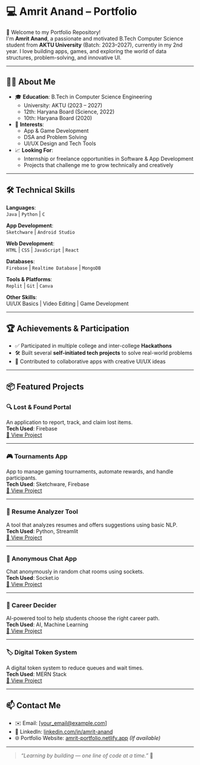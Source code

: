 # 💻 Amrit Anand – Portfolio

🚀 Welcome to my Portfolio Repository!  
I'm **Amrit Anand**, a passionate and motivated B.Tech Computer Science student from **AKTU University** (Batch: 2023–2027), currently in my 2nd year. I love building apps, games, and exploring the world of data structures, problem-solving, and innovative UI.

---

## 👨‍💻 About Me

- 🎓 **Education**: B.Tech in Computer Science Engineering  
  - University: AKTU (2023 – 2027)  
  - 12th: Haryana Board (Science, 2022)  
  - 10th: Haryana Board (2020)  
- 🧠 **Interests**:  
  - App & Game Development  
  - DSA and Problem Solving  
  - UI/UX Design and Tech Tools  
- 📈 **Looking For**:  
  - Internship or freelance opportunities in Software & App Development  
  - Projects that challenge me to grow technically and creatively

---

## 🛠️ Technical Skills

**Languages**:  
`Java` | `Python` | `C`

**App Development**:  
`Sketchware` | `Android Studio`

**Web Development**:  
`HTML` | `CSS` | `JavaScript` | `React`

**Databases**:  
`Firebase` | `Realtime Database` | `MongoDB`

**Tools & Platforms**:  
`Replit` | `Git` | `Canva`

**Other Skills**:  
UI/UX Basics | Video Editing | Game Development

---

## 🏆 Achievements & Participation

- ✅ Participated in multiple college and inter-college **Hackathons**
- 🛠️ Built several **self-initiated tech projects** to solve real-world problems
- 🤝 Contributed to collaborative apps with creative UI/UX ideas

---

## 📦 Featured Projects

### 🔍 Lost & Found Portal  
An application to report, track, and claim lost items.  
**Tech Used**: Firebase  
[🔗 View Project](#)

---

### 🎮 Tournaments App  
App to manage gaming tournaments, automate rewards, and handle participants.  
**Tech Used**: Sketchware, Firebase  
[🔗 View Project](#)

---

### 📄 Resume Analyzer Tool  
A tool that analyzes resumes and offers suggestions using basic NLP.  
**Tech Used**: Python, Streamlit  
[🔗 View Project](#)

---

### 💬 Anonymous Chat App  
Chat anonymously in random chat rooms using sockets.  
**Tech Used**: Socket.io  
[🔗 View Project](#)

---

### 🤖 Career Decider  
AI-powered tool to help students choose the right career path.  
**Tech Used**: AI, Machine Learning  
[🔗 View Project](#)

---

### 🏷️ Digital Token System  
A digital token system to reduce queues and wait times.  
**Tech Used**: MERN Stack  
[🔗 View Project](#)

---

## 📫 Contact Me

- ✉️ Email: [your_email@example.com]  
- 💼 LinkedIn: [linkedin.com/in/amrit-anand](#)  
- 🌐 Portfolio Website: [amrit-portfolio.netlify.app](#) *(If available)*

---

> *“Learning by building — one line of code at a time.”* 🚀

